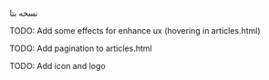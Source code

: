 ﻿نسخه بتا

TODO: Add some effects for enhance ux (hovering in articles.html)

TODO: Add pagination to articles.html

TODO: Add icon and logo